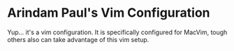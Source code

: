 # Arindam Paul's Vim Configuration

Yup... it's a vim configuration. It is specifically configured for MacVim, tough others also can take advantage of this vim setup.
